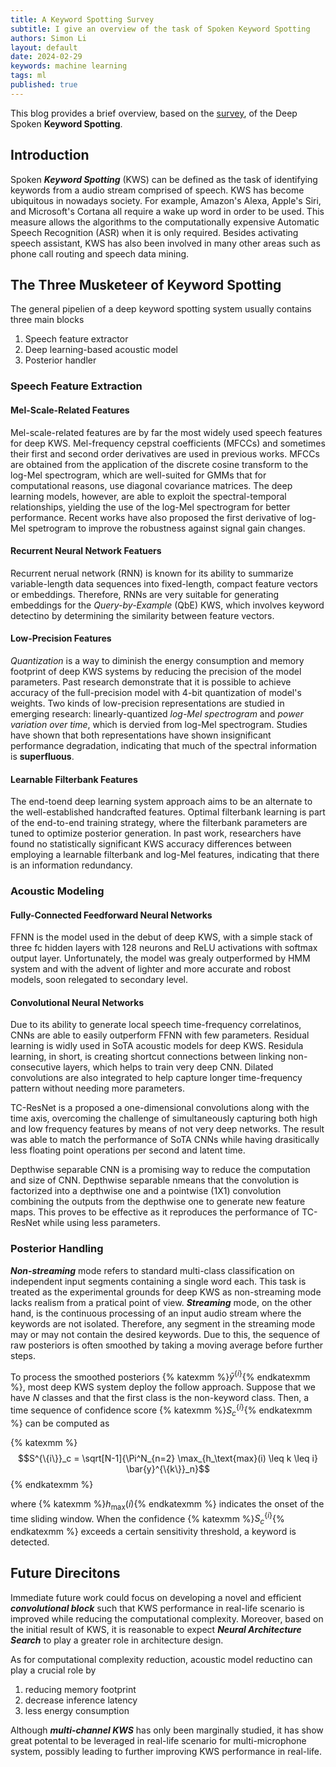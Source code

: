 ```yaml
---
title: A Keyword Spotting Survey
subtitle: I give an overview of the task of Spoken Keyword Spotting
authors: Simon Li
layout: default
date: 2024-02-29
keywords: machine learning
tags: ml
published: true
---
```


This blog provides a brief overview, based on the <a href='https://ieeexplore.ieee.org/iel7/6287639/6514899/09665775.pdf'>survey</a>, of the Deep Spoken **Keyword Spotting**.

## Introduction

Spoken ***Keyword Spotting*** (KWS) can be defined as the task of identifying keywords from a audio stream comprised of speech. KWS has become ubiquitous in nowadays society. For example, Amazon's Alexa, Apple's Siri, and Microsoft's Cortana all require a wake up word in order to be used. This measure allows the algorithms to the computationally expensive Automatic Speech Recognition (ASR) when it is only required. Besides activating speech assistant, KWS has also been involved in many other areas such as phone call routing and speech data mining. 


## The Three Musketeer of Keyword Spotting

The general pipelien of a deep keyword spotting system usually contains three main blocks

1. Speech feature extractor
2. Deep learning-based acoustic model
3. Posterior handler

### Speech Feature Extraction

#### Mel-Scale-Related Features
Mel-scale-related features are by far the most widely used speech features for deep KWS. Mel-frequency cepstral coefficients (MFCCs) and sometimes their first and second order derivatives are used in previous works. MFCCs are obtained from the application of the discrete cosine transform to the log-Mel spectrogram, which are well-suited for GMMs that for computational reasons, use diagonal covariance matrices. The deep learning models, however, are able to exploit the spectral-temporal relationships, yielding the use of the log-Mel spectrogram for better performance. Recent works have also proposed the first derivative of log-Mel spetrogram to improve the robustness against signal gain changes. 

#### Recurrent Neural Network Featuers
Recurrent nerual network (RNN) is known for its ability to summarize variable-length data sequences into fixed-length, compact feature vectors or embeddings. Therefore, RNNs are very suitable for generating embeddings for the *Query-by-Example* (QbE) KWS, which involves keyword detectino by determining the similarity between feature vectors. 

#### Low-Precision Features
*Quantization* is a way to diminish the energy consumption and memory footprint of deep KWS systems by reducing the precision of the model parameters. Past research demonstrate that it is possible to achieve accuracy of the full-precision model with 4-bit quantization of model's weights. Two kinds of low-precision representations are studied in emerging research: linearly-quantized *log-Mel spectrogram* and *power variation over time*, which is dervied from log-Mel spectrogram. Studies have shown that both representations have shown insignificant performance degradation, indicating that much of the spectral information is **superfluous**. 

#### Learnable Filterbank Features
The end-toend deep learning system approach aims to be an alternate to the well-established handcrafted features. Optimal filterbank learning is part of the end-to-end training strategy, where the filterbank parameters are tuned to optimize posterior generation. In past work, researchers have found no statistically significant KWS accuracy differences between employing a learnable filterbank and log-Mel features, indicating that there is an information redundancy.

### Acoustic Modeling

#### Fully-Connected Feedforward Neural Networks
FFNN is the model used in the debut of deep KWS, with a simple stack of three fc hidden layers with 128 neurons and ReLU activations with softmax output layer. Unfortunately, the model was grealy outperformed by HMM system and with the advent of lighter and more accurate and robost models, soon relegated to secondary level. 

#### Convolutional Neural Networks
Due to its ability to generate local speech time-frequency correlatinos, CNNs are able to easily outperform FFNN with few parameters. Residual learning is widly used in SoTA acoustic models for deep KWS. Residula learning, in short, is creating shortcut connections between linking non-consecutive layers, which helps to train very deep CNN. Dilated convolutions are also integrated to help capture longer time-frequency pattern without needing more parameters. 

TC-ResNet is a proposed a one-dimensional convolutions along with the time axis, overcoming the challenge of simultaneously capturing both high and low frequency features by means of not very deep networks. The result was able to match the performance of SoTA CNNs while having drasitically less floating point operations per second and latent time. 

Depthwise separable CNN is a promising way to reduce the computation and size of CNN. Depthwise separable nmeans that the convolution is factorized into a depthwise one and a pointwise (1X1) convolution combining the outputs from the depthwise one to generate new feature maps. This proves to be effective as it reproduces the performance of TC-ResNet while using less parameters.


### Posterior Handling

***Non-streaming*** mode refers to standard multi-class classification on independent input segments containing a single word each. This task is treated as the experimental grounds for deep KWS as non-streaming mode lacks realism from a pratical point of view. ***Streaming*** mode, on the other hand, is the continuous processing of an input audio stream where the keywords are not isolated. Therefore, any segment in the streaming mode may or may not contain the desired keywords. Due to this, the sequence of raw posteriors is often smoothed by taking a moving average before further steps. 

To process the smoothed posteriors {% katexmm %}$\bar{y}^{\{i\}}${% endkatexmm %}, most deep KWS system deploy the follow approach. Suppose that we have $N$ classes and that the first class is the non-keyword class. Then, a time sequence of confidence score {% katexmm %}$S_c^{\{i\}}${% endkatexmm %} can be computed as

{% katexmm %}
$$S^{\{i\}}_c = \sqrt[N-1]{\Pi^N_{n=2} \max_{h_\text{max}(i) \leq k \leq i} \bar{y}^{\{k\}}_n}$$
{% endkatexmm %}

where {% katexmm %}$h_\text{max}(i)${% endkatexmm %} indicates the onset of the time sliding window. When the confidence {% katexmm %}$S_c^{\{i\}}${% endkatexmm %} exceeds a certain sensitivity threshold, a keyword is detected. 

## Future Direcitons

Immediate future work could focus on developing a novel and efficient ***convolutional block*** such that KWS performance in real-life scenario is improved while reducing the computational complexity. Moreover, based on the initial result of KWS, it is reasonable to expect ***Neural Architecture Search*** to play a greater role in architecture design. 

As for computational complexity reduction, acoustic model reductino can play a crucial role by
1. reducing memory footprint
2. decrease inference latency
3. less energy consumption

Although ***multi-channel KWS*** has only been marginally studied, it has show great potental to be leveraged in real-life scenario for multi-microphone system, possibly leading to further improving KWS performance in real-life.